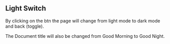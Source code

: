 ## Light Switch

By clicking on the btn the page will change from light mode to dark mode and back (toggle).

The Document title will also be changed from Good Morning to Good Night.

